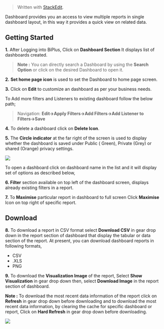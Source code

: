 
> Written with [StackEdit](https://stackedit.io/).

Dashboard provides you an access to view multiple reports in single dashboard layout, in this way it provides a quick view on related data. 

## Getting Started

**1.** After Logging into BiPlus, Click on **Dashboard Section** It displays list of dashboards created. 

> **Note :** You can directly search a Dashboard by using the **Search Option** or click on the desired Dashboard to open it.

**2.** **Set home page icon** is used to set the Dashboard to home page screen.

**3.**  Click on  **Edit** to customize an dashboard  as per your business needs. 

To Add more filters and Listeners to existing dashboard follow the below path; 

>Navigation: **Edit→Apply Filters→Add Filters→Add Listener to Filters→Save**

**4.** To delete a  dashboard click on **Delete Icon**.

**5.**  The **Circle indicator** at the far right of the screen is used to display whether the dashboard is saved under Public ( Green), Private (Grey) or shared (Orange) privacy settings.

![
](https://raw.githubusercontent.com/sv18042016/fp1/35a4b17268dcc549813d9dcac60570169e5da758/images/browse_dash1.png)

 To open a  dashboard  click on  dashboard name in the list and it will display set of options as described below,

**6. Filter** section available on top left of the  dashboard  screen, displays already existing filters in a report. 

**7.** To **Maximise** particular report in dashboard to full screen Click **Maximise** Icon on top right of specific report.

## Download

**8.** To download a report in CSV format select **Download CSV** in gear drop down in the report section of dashboard that display the tabular or data section of the report.
 At present, you can download dashboard reports in following formats,
- CSV
- .XLS
-  PNG

**9.**  To download the **Visualization Image** of the report,  Select **Show Visualization** in gear drop down then, select  **Download Image** in the report section of dashboard.

**Note :** To download the most recent data information of the report click on **Refresh** in gear drop down before downloading and to download the most recent data information, by clearing the cache for specific dashboard or report, Click on **Hard Refresh** in gear drop down before downloading. 

![
](https://raw.githubusercontent.com/sv18042016/fp1/35a4b17268dcc549813d9dcac60570169e5da758/images/browse_dash2.png)
<!--stackedit_data:
eyJoaXN0b3J5IjpbMjExMjY5Mzg3OCwtMTQ0Njk2NjE4NCwxNz
cwMzg5MTQsMTIzNzk4MjYxNF19
-->